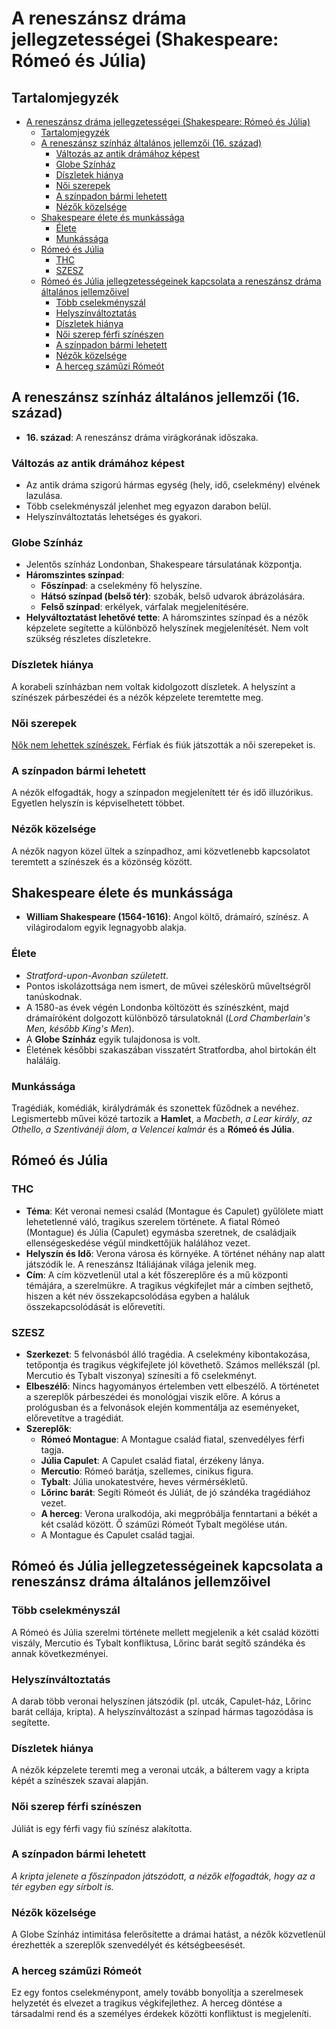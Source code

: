 # A reneszánsz dráma jellegzetességei (Shakespeare: Rómeó és Júlia)

## Tartalomjegyzék
- [A reneszánsz dráma jellegzetességei (Shakespeare: Rómeó és Júlia)](#a-reneszánsz-dráma-jellegzetességei-shakespeare-rómeó-és-júlia)
  - [Tartalomjegyzék](#tartalomjegyzék)
  - [A reneszánsz színház általános jellemzői (16. század)](#a-reneszánsz-színház-általános-jellemzői-16-század)
    - [Változás az antik drámához képest](#változás-az-antik-drámához-képest)
    - [Globe Színház](#globe-színház)
    - [Díszletek hiánya](#díszletek-hiánya)
    - [Női szerepek](#női-szerepek)
    - [A színpadon bármi lehetett](#a-színpadon-bármi-lehetett)
    - [Nézők közelsége](#nézők-közelsége)
  - [Shakespeare élete és munkássága](#shakespeare-élete-és-munkássága)
    - [Élete](#élete)
    - [Munkássága](#munkássága)
  - [Rómeó és Júlia](#rómeó-és-júlia)
    - [THC](#thc)
    - [SZESZ](#szesz)
  - [Rómeó és Júlia jellegzetességeinek kapcsolata a reneszánsz dráma általános jellemzőivel](#rómeó-és-júlia-jellegzetességeinek-kapcsolata-a-reneszánsz-dráma-általános-jellemzőivel)
    - [Több cselekményszál](#több-cselekményszál)
    - [Helyszínváltoztatás](#helyszínváltoztatás)
    - [Díszletek hiánya](#díszletek-hiánya-1)
    - [Női szerep férfi színészen](#női-szerep-férfi-színészen)
    - [A színpadon bármi lehetett](#a-színpadon-bármi-lehetett-1)
    - [Nézők közelsége](#nézők-közelsége-1)
    - [A herceg száműzi Rómeót](#a-herceg-száműzi-rómeót)

## A reneszánsz színház általános jellemzői (16. század)

- **16. század**: A reneszánsz dráma virágkorának időszaka.

### Változás az antik drámához képest

- Az antik dráma szigorú hármas egység (hely, idő, cselekmény) elvének lazulása.
- Több cselekményszál jelenhet meg egyazon darabon belül.
- Helyszínváltoztatás lehetséges és gyakori.

### Globe Színház

- Jelentős színház Londonban, Shakespeare társulatának központja.
- **Háromszintes színpad**:
  - **Főszínpad**: a cselekmény fő helyszíne.
  - **Hátsó színpad (belső tér)**: szobák, belső udvarok ábrázolására.
  - **Felső színpad**: erkélyek, várfalak megjelenítésére.
- **Helyváltoztatást lehetővé tette**: A háromszintes színpad és a nézők képzelete segítette a különböző helyszínek megjelenítését. Nem volt szükség részletes díszletekre.

### Díszletek hiánya

A korabeli színházban nem voltak kidolgozott díszletek. A helyszínt a színészek párbeszédei és a nézők képzelete teremtette meg.

### Női szerepek

<u>Nők nem lehettek színészek.</u> Férfiak és fiúk játszották a női szerepeket is.

### A színpadon bármi lehetett

A nézők elfogadták, hogy a színpadon megjelenített tér és idő illuzórikus. Egyetlen helyszín is képviselhetett többet.

### Nézők közelsége

A nézők nagyon közel ültek a színpadhoz, ami közvetlenebb kapcsolatot teremtett a színészek és a közönség között.

## Shakespeare élete és munkássága

- **William Shakespeare (1564-1616)**: Angol költő, drámaíró, színész. A világirodalom egyik legnagyobb alakja.

### Élete

- *Stratford-upon-Avonban született*.
- Pontos iskolázottsága nem ismert, de művei széleskörű műveltségről tanúskodnak.
- A 1580-as évek végén Londonba költözött és színészként, majd drámaíróként dolgozott különböző társulatoknál (*Lord Chamberlain's Men, később King's Men*).
- A **Globe Színház** egyik tulajdonosa is volt.
- Életének későbbi szakaszában visszatért Stratfordba, ahol birtokán élt haláláig.

### Munkássága

Tragédiák, komédiák, királydrámák és szonettek fűződnek a nevéhez. Legismertebb művei közé tartozik a **Hamlet**, a *Macbeth*, *a Lear király*, *az Othello*, *a Szentivánéji álom*, *a Velencei kalmár* és a **Rómeó és Júlia**.

## Rómeó és Júlia

### THC

- **Téma**: Két veronai nemesi család (Montague és Capulet) gyűlölete miatt lehetetlenné váló, tragikus szerelem története. A fiatal Rómeó (Montague) és Júlia (Capulet) egymásba szeretnek, de családjaik ellenségeskedése végül mindkettőjük halálához vezet.
- **Helyszín és Idő**: Verona városa és környéke. A történet néhány nap alatt játszódik le. A reneszánsz Itáliájának világa jelenik meg.
- **Cím**: A cím közvetlenül utal a két főszereplőre és a mű központi témájára, a szerelmükre. A tragikus végkifejlet már a címben sejthető, hiszen a két név összekapcsolódása egyben a haláluk összekapcsolódását is előrevetíti.

### SZESZ

- **Szerkezet**: 5 felvonásból álló tragédia. A cselekmény kibontakozása, tetőpontja és tragikus végkifejlete jól követhető. Számos mellékszál (pl. Mercutio és Tybalt viszonya) színesíti a fő cselekményt.
- **Elbeszélő**: Nincs hagyományos értelemben vett elbeszélő. A történetet a szereplők párbeszédei és monológjai viszik előre. A kórus a prológusban és a felvonások elején kommentálja az eseményeket, előrevetítve a tragédiát.
- **Szereplők**:
  - **Rómeó Montague**: A Montague család fiatal, szenvedélyes férfi tagja.
  - **Júlia Capulet**: A Capulet család fiatal, érzékeny lánya.
  - **Mercutio**: Rómeó barátja, szellemes, cinikus figura.
  - **Tybalt**: Júlia unokatestvére, heves vérmérsékletű.
  - **Lőrinc barát**: Segíti Rómeót és Júliát, de jó szándéka tragédiához vezet.
  - **A herceg**: Verona uralkodója, aki megpróbálja fenntartani a békét a két család között. Ő száműzi Rómeót Tybalt megölése után.
  - A Montague és Capulet család tagjai.

## Rómeó és Júlia jellegzetességeinek kapcsolata a reneszánsz dráma általános jellemzőivel

### Több cselekményszál

A Rómeó és Júlia szerelmi története mellett megjelenik a két család közötti viszály, Mercutio és Tybalt konfliktusa, Lőrinc barát segítő szándéka és annak következményei.

### Helyszínváltoztatás

A darab több veronai helyszínen játszódik (pl. utcák, Capulet-ház, Lőrinc barát cellája, kripta). A helyszínváltozást a színpad hármas tagozódása is segítette.

### Díszletek hiánya

A nézők képzelete teremti meg a veronai utcák, a bálterem vagy a kripta képét a színészek szavai alapján.

### Női szerep férfi színészen

Júliát is egy férfi vagy fiú színész alakította.

### A színpadon bármi lehetett

*A kripta jelenete a főszínpadon játszódott, a nézők elfogadták, hogy az a tér egyben egy sírbolt is.*

### Nézők közelsége

A Globe Színház intimitása felerősítette a drámai hatást, a nézők közvetlenül érezhették a szereplők szenvedélyét és kétségbeesését.

### A herceg száműzi Rómeót

Ez egy fontos cselekménypont, amely tovább bonyolítja a szerelmesek helyzetét és elvezet a tragikus végkifejlethez. A herceg döntése a társadalmi rend és a személyes érdekek közötti konfliktust is megjeleníti.